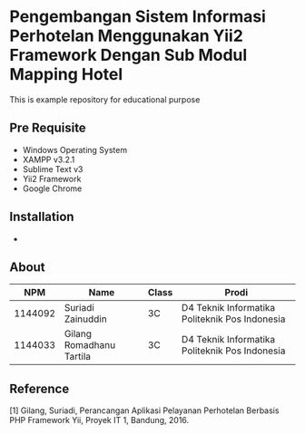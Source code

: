 # Pengembangan Sistem Informasi Perhotelan Menggunakan Yii2 Framework Dengan Sub Modul Mapping Hotel
This is example repository for educational purpose
## Pre Requisite
* Windows Operating System
* XAMPP v3.2.1
* Sublime Text v3
* Yii2 Framework
* Google Chrome

## Installation
-

## About
NPM| Name| Class | Prodi
------------ | ------------- | ------------- | -------------
1144092| Suriadi Zainuddin| 3C| D4 Teknik Informatika Politeknik Pos Indonesia
1144033| Gilang Romadhanu Tartila| 3C| D4 Teknik Informatika Politeknik Pos Indonesia


## Reference
[1]	Gilang, Suriadi, Perancangan Aplikasi Pelayanan Perhotelan Berbasis PHP Framework Yii, Proyek IT 1, Bandung, 2016.
